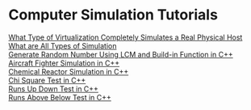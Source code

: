 # Computer Simulation Tutorials
[What Type of Virtualization Completely Simulates a Real Physical Host](https://tutorialbit.com/computer-simulation/what-type-of-virtualization-completely-simulates-a-real-physical-host/)<br />
[What are All Types of Simulation](https://tutorialbit.com/computer-simulation/what-are-all-types-of-simulation-with-examples/)<br />
[Generate Random Number Using LCM and Build-in Function in C++](https://tutorialbit.com/computer-simulation/generate-random-number-using-lcm-built-in-function-in-c/)<br />
[Aircraft Fighter Simulation in C++](https://tutorialbit.com/computer-simulation/aircraft-fighter-simulation-in-cpp-simulation-example-bomber-vs-fighter/)<br />
[Chemical Reactor Simulation in C++](https://tutorialbit.com/computer-simulation/chemical-reactor-simulation-in-cpp-simulation-example/)<br />
[Chi Square Test in C++](https://tutorialbit.com/computer-simulation/chi-square-test-in-cpp-uniformity-test-of-random-sample/)<br />
[Runs Up Down Test in C++](https://tutorialbit.com/computer-simulation/runs-up-down-test-in-c-independence-test-of-random-number/)<br />
[Runs Above Below Test in C++](https://tutorialbit.com/computer-simulation/runs-above-below-test-in-cpp-independence-test-of-random-number/)<br />
